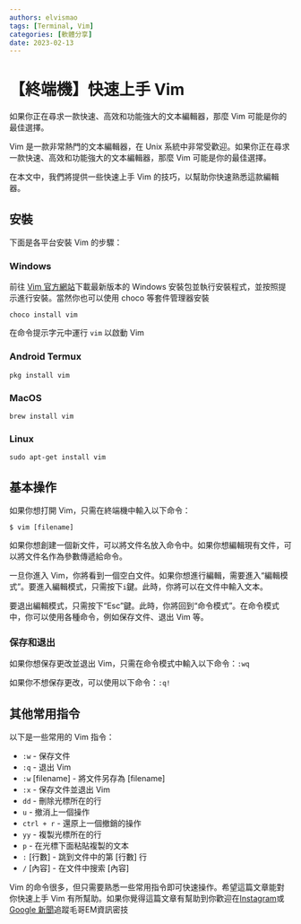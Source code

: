 ```yaml
---
authors: elvismao
tags: [Terminal, Vim]
categories: [軟體分享]
date: 2023-02-13
---
```


# 【終端機】快速上手 Vim

如果你正在尋求一款快速、高效和功能強大的文本編輯器，那麼 Vim 可能是你的最佳選擇。

Vim 是一款非常熱門的文本編輯器，在 Unix 系統中非常受歡迎。如果你正在尋求一款快速、高效和功能強大的文本編輯器，那麼 Vim 可能是你的最佳選擇。

在本文中，我們將提供一些快速上手 Vim 的技巧，以幫助你快速熟悉這款編輯器。

## 安裝

下面是各平台安裝 Vim 的步驟：

### Windows

前往 [Vim 官方網站](https://www.vim.org/download.php)下載最新版本的 Windows 安裝包並執行安裝程式，並按照提示進行安裝。當然你也可以使用 choco 等套件管理器安裝

```
choco install vim
```

在命令提示字元中運行 `vim` 以啟動 Vim

### Android Termux

```
pkg install vim
```

### MacOS

```
brew install vim
```

### Linux

```
sudo apt-get install vim
```

## 基本操作

如果你想打開 Vim，只需在終端機中輸入以下命令：

```
$ vim [filename]
```

如果你想創建一個新文件，可以將文件名放入命令中。如果你想編輯現有文件，可以將文件名作為參數傳遞給命令。

一旦你進入 Vim，你將看到一個空白文件。如果你想進行編輯，需要進入“編輯模式”。要進入編輯模式，只需按下`i`鍵。此時，你將可以在文件中輸入文本。

要退出編輯模式，只需按下“Esc”鍵。此時，你將回到“命令模式”。在命令模式中，你可以使用各種命令，例如保存文件、退出 Vim 等。

### 保存和退出

如果你想保存更改並退出 Vim，只需在命令模式中輸入以下命令：`:wq`

如果你不想保存更改，可以使用以下命令：`:q!`

## 其他常用指令

以下是一些常用的 Vim 指令：

- `:w` - 保存文件
- `:q` - 退出 Vim
- `:w` [filename] - 將文件另存為 [filename]
- `:x` - 保存文件並退出 Vim
- `dd` - 刪除光標所在的行
- `u` - 撤消上一個操作
- `ctrl + r` - 還原上一個撤銷的操作
- `yy` - 複製光標所在的行
- `p` - 在光標下面粘貼複製的文本
- `:` [行數] - 跳到文件中的第 [行數] 行
- `/` [內容] - 在文件中搜索 [內容]

Vim 的命令很多，但只需要熟悉一些常用指令即可快速操作。希望這篇文章能對你快速上手 Vim 有所幫助。如果你覺得這篇文章有幫助到你歡迎在[Instagram](https://instagram.com/em.tec.blog)或[Google 新聞](https://news.google.com/s/CBIwgtnWzKAB?sceid=TW:zh-Hant&sceid=TW:zh-Hant&r=11&oc=1)追蹤毛哥EM資訊密技
